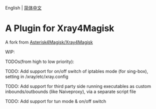 English | [简体中文](README_zh_CN.md)

# A Plugin for Xray4Magisk

A fork from [Asterisk4Magisk/Xray4Magisk](https://github.com/Asterisk4Magisk/Xray4Magisk)

WIP:

TODOs(from high to low priority):

TODO: Add support for on/off switch of iptables mode (for sing-box), setting in /xray/etc/xray.config

TODO: Add support for third party side running executables as custom inbounds/outbounds (like Naiveproxy), via a separate script file

TODO: Add support for tun mode & on/off switch
